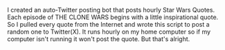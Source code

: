 I created an auto-Twitter posting bot that posts hourly Star Wars Quotes. Each episode of THE CLONE WARS begins with a little inspirational quote. So I pulled every quote from the Internet and wrote this script to post a random one to Twitter(X). 
It runs hourly on my home computer so if my computer isn't running it won't post the quote. But that's alright.
